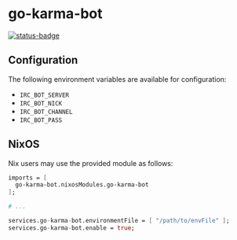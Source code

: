 # go-karma-bot

[![status-badge](https://build.lounge.rocks/api/badges/pinpox/go-karma-bot/status.svg)](https://build.lounge.rocks/pinpox/go-karma-bot)

## Configuration

The following environment variables are available for configuration:

- `IRC_BOT_SERVER`
- `IRC_BOT_NICK`
- `IRC_BOT_CHANNEL`
- `IRC_BOT_PASS`

## NixOS

Nix users may use the provided module as follows:

```nix
imports = [
  go-karma-bot.nixosModules.go-karma-bot
];

# ...

services.go-karma-bot.environmentFile = [ "/path/to/envFile" ];
services.go-karma-bot.enable = true;
```
